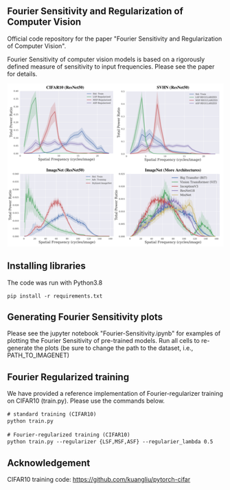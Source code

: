 ## Fourier Sensitivity and Regularization of Computer Vision

Official code repository for the paper "Fourier Sensitivity and Regularization of Computer Vision".

Fourier Sensitivity of computer vision models is based on a rigorously defined measure of sensitivity to input frequencies.
Please see the paper for details.

<!-- ![Fourier-sensitivity](github-image.png) -->
<img src="github-image.png" width="750px">

## Installing libraries
The code was run with Python3.8
```
pip install -r requirements.txt
```

## Generating Fourier Sensitivity plots
Please see the jupyter notebook "Fourier-Sensitivity.ipynb" for examples of plotting the Fourier Sensitivity of pre-trained models. 
Run all cells to re-generate the plots (be sure to change the path to the dataset, i.e., PATH\_TO\_IMAGENET)

## Fourier Regularized training
We have provided a reference implementation of Fourier-regularizer training on CIFAR10 (train.py). Please use the commands below. 
```
# standard training (CIFAR10)
python train.py

# Fourier-regularized training (CIFAR10)
python train.py --regularizer {LSF,MSF,ASF} --regularier_lambda 0.5
```

## Acknowledgement
CIFAR10 training code: https://github.com/kuangliu/pytorch-cifar


